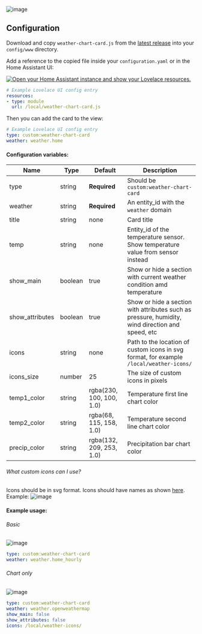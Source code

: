 ![image](https://user-images.githubusercontent.com/33804747/130358078-2a82bd60-6682-4859-9742-b00f9622dd7c.png)

## Configuration

Download and copy `weather-chart-card.js` from the [latest release](https://github.com/Yevgenium/weather-chart-card/releases/latest) into your `config/www` directory.

Add a reference to the copied file inside your `configuration.yaml` or in the Home Assistant UI:

[![Open your Home Assistant instance and show your Lovelace resources.](https://my.home-assistant.io/badges/lovelace_resources.svg)](https://my.home-assistant.io/redirect/lovelace_resources/)
```yaml
# Example Lovelace UI config entry
resources:
- type: module
  url: /local/weather-chart-card.js
```
Then you can add the card to the view:
```yaml
# Example Lovelace UI config entry
type: custom:weather-chart-card
weather: weather.home
```

#### Configuration variables:

| Name            | Type    | Default                  | Description                                                                                        |
| --------------- | ------- | -------------------------|--------------------------------------------------------------------------------------------------- |
| type            | string  | **Required**             | Should be `custom:weather-chart-card`                                                              |
| weather         | string  | **Required**             | An entity_id with the `weather` domain                                                             |
| title           | string  | none                     | Card title                                                                                         |
| temp            | string  | none                     | Entity_id of the temperature sensor. Show temperature value from sensor instead                    |
| show_main       | boolean | true                     | Show or hide a section with current weather condition amd temperature                              |
| show_attributes | boolean | true                     | Show or hide a section with attributes such as pressure, humidity, wind direction and speed, etc   |
| icons           | string  | none                     | Path to the location of custom icons in svg format, for example `/local/weather-icons/`            |
| icons_size      | number  | 25                       | The size of custom icons in pixels                                                                 |
| temp1_color     | string  | rgba(230, 100, 100, 1.0) | Temperature first line chart color                                                                 |
| temp2_color     | string  | rgba(68, 115, 158, 1.0)  | Temperature second line chart color                                                                |
| precip_color    | string  | rgba(132, 209, 253, 1.0) | Precipitation bar chart color                                                                      |

###### What custom icons can I use?
Icons should be in svg format. Icons should have names as shown [here](https://github.com/Yevgenium/weather-chart-card/blob/a9f795f2fd02028bdad9b771d383fa38c5f3148c/src/const.js#L24). Example:
![image](https://user-images.githubusercontent.com/33804747/130360372-76d70c42-986c-46e3-b9b5-810f0317f94f.png)


#### Example usage:
###### Basic
![image](https://user-images.githubusercontent.com/33804747/130359790-e2a7bceb-29d5-494e-9f6e-d679a3e41222.png)
```yaml
type: custom:weather-chart-card
weather: weather.home_hourly
```
###### Chart only
![image](https://user-images.githubusercontent.com/33804747/130359944-2f68a668-07ab-4a0a-bd9e-43ea9bf738a3.png)
```yaml
type: custom:weather-chart-card
weather: weather.openweathermap
show_main: false
show_attributes: false
icons: /local/weather-icons/
```
